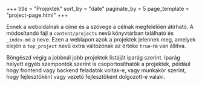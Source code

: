 +++
title = "Projektek"
sort_by = "date"
paginate_by = 5
page_template = "project-page.html"
+++

Ennek a weboldalnak a címe és a szövege a célnak megfelelően átírható. A módosítandó fájl a `content/projects` nevű könyvtárban található és `_index.md` a neve. Ezen a weblapon azok a projektek jelennek meg, amelyek elején a `top_project` nevű extra változónak az értéke `true`-ra van állítva.

Böngészd végig a jobbnál jobb projektek listáját iparág szerint. Iparág helyett egyéb szempontok szerint is csoportosíthatók a projektek, például hogy frontend vagy backend feladatok voltak-e, vagy munkakör szerint, hogy fejlesztőként vagy vezető fejlesztőként dolgozott-e valaki.
